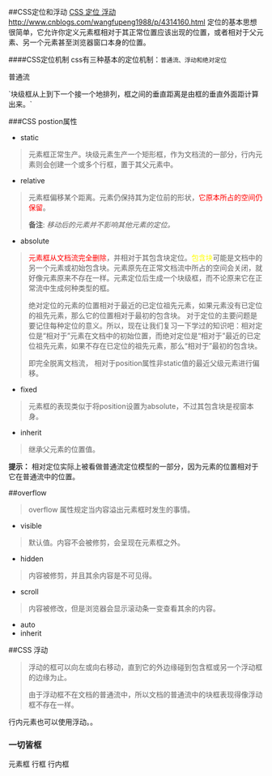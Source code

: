 ##CSS定位和浮动
[CSS 定位 浮动](https://segmentfault.com/a/1190000003856280)
http://www.cnblogs.com/wangfupeng1988/p/4314160.html
定位的基本思想很简单，它允许你定义元素框相对于其正常位置应该出现的位置，或者相对于父元素、另一个元素甚至浏览器窗口本身的位置。

####CSS定位机制
css有三种基本的定位机制：`普通流、浮动和绝对定位`

<p>普通流</p>
`块级框从上到下一个接一个地排列，框之间的垂直距离是由框的垂直外面距计算出来。`

###CSS postion属性
- static 
> 元素框正常生产。块级元素生产一个矩形框，作为文档流的一部分，行内元素则会创建一个或多个行框，置于其父元素中。

- relative
> 元素框偏移某个距离。元素仍保持其为定位前的形状，<font color="red">它原本所占的空间仍保留</font>。<p>**备注**: _移动后的元素并不影响其他元素的定位。_</p>

- absolute
> <font color="red">元素框从文档流完全删除</font>，并相对于其包含块定位。<font color="yellow">包含块</font>可能是文档中的另一个元素或初始包含块。元素原先在正常文档流中所占的空间会关闭，就好像元素原来不存在一样。元素定位后生成一个块级框，而不论原来它在正常流中生成何种类型的框。<p>绝对定位的元素的位置相对于最近的已定位祖先元素，如果元素没有已定位的祖先元素，那么它的位置相对于最初的包含块。
对于定位的主要问题是要记住每种定位的意义。所以，现在让我们复习一下学过的知识吧：相对定位是“相对于”元素在文档中的初始位置，而绝对定位是“相对于”最近的已定位祖先元素，如果不存在已定位的祖先元素，那么“相对于”最初的包含块。</p>
即完全脱离文档流， 相对于position属性非static值的最近父级元素进行偏移。

- fixed
> 元素框的表现类似于将position设置为absolute，不过其包含块是视窗本身。

- inherit
> 继承父元素的位置值。

**提示：** 相对定位实际上被看做普通流定位模型的一部分，因为元素的位置相对于它在普通流中的位置。


##overflow
> overflow 属性规定当内容溢出元素框时发生的事情。

- visible
> 默认值。内容不会被修剪，会呈现在元素框之外。

- hidden
> 内容被修剪，并且其余内容是不可见得。

- scroll
>  内容被修改，但是浏览器会显示滚动条一变查看其余的内容。

- auto
- inherit


##CSS 浮动
> 浮动的框可以向左或向右移动，直到它的外边缘碰到包含框或另一个浮动框的边缘为止。<p>由于浮动框不在文档的普通流中，所以文档的普通流中的块框表现得像浮动框不存在一样。</p>

行内元素也可以使用浮动。。

### 一切皆框
元素框 行框 行内框


